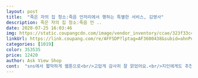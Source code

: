 ```yaml
---
layout: post 
title:  "죽은 자의 집 청소:죽음 언저리에서 행하는 특별한 서비스, 김영사" 
description: 죽은 자의 집 청소:죽음 언 ..
date: 2020-07-25 16:03:46 
img: https://static.coupangcdn.com/image/vendor_inventory/ccae/323f33c416539ccc790e3533acbc0a8f4521ac15224163725c5588830b25.jpg 
linkUrl: https://link.coupang.com/re/AFFSDP?lptag=AF3600438&subid=ahnPublicAsk&pageKey=1637894686&itemId=2793290743&vendorItemId=70782986947&traceid=V0-113-cc20709b8ebf7eb9 
categories: [1019] 
color: 353535 
price: 12420 
author: Ask View Shop 
cont:  "sns에서 짧막하게 웹툰으로<br/>고맙게 감사히 잘 앍었어요.<br/>지인에게도 추천 할래요.<br/>♥♥♥<br/>그 어려운일을 하시는 분들께는 존경을표하고<br/>기자가 글을 쓴걸로 알고 있어요<br/>내용이 어렵지않지만<br/>다만 돌아가신분들에게는 애도를 표하고<br/>다소 무거운 내용이기에 즐겁게<br/>생각이 많아지게 되는 고독사<br/>소개된글이 있어서 궁금증에 구매했어요<br/>술술읽혀져요<br/>싶네요<br/>약간의 각색이 되었다고 해요<br/>어느 사연하나 쉽게<br/>완전 신작이네요<br/>이 책은 특수청소하시는분을 인터뷰한<br/>이해하기도, 판단하기도 어렵다 생각이 들었어요<br/>읽히지는 않아요<br/>있어서 가독성이 있었고<br/>짧막 짧막하게 제목과 내용이 나뉘어<br/>" 
---
```

